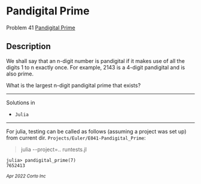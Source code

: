 # Pandigital Prime

  Problem 41 [Pandigital Prime](https://projecteuler.net/problem=41)

## Description

We shall say that an n-digit number is pandigital if it makes use of all the digits 1 to n exactly once. For example, 2143 is a 4-digit pandigital and is also prime.

What is the largest n-digit pandigital prime that exists?

<hr />

Solutions in
  - `Julia`

<hr />

For julia, testing can be called as follows (assuming a project was set up) from current dir. `Projects/Euler/E041-Pandigital_Prime`:

> julia --project=.. runtests.jl

```julia-repl
julia> pandigital_prime(7)
7652413
```

<p><sub><em>Apr 2022 Corto Inc</sub></em></p>
